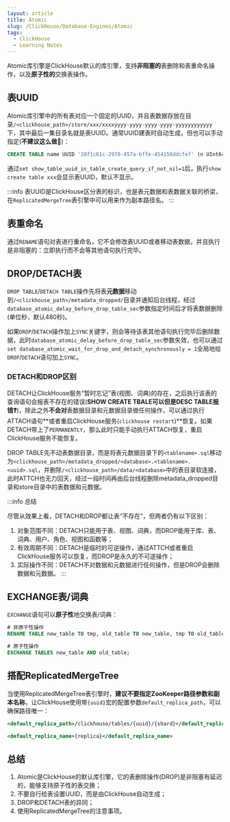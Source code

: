 ```yaml
---
layout: article
title: Atomic
slug: /ClickHouse/Database-Engines/Atomic
tags:
  - ClickHouse
  - Learning Notes
---
```


Atomic库引擎是ClickHouse默认的库引擎，支持**非阻塞的**表删除和表重命名操作，以及**原子性的**交换表操作。

## 表UUID

Atomic库引擎中的所有表对应一个固定的UUID，并且表数据存放在目录`/<clickhouse_path>/store/xxx/xxxxyyyy-yyyy-yyyy-yyyy-yyyyyyyyyyyy`下，其中最后一集目录名就是表UUID。通常UUID建表时自动生成，但也可以手动指定(**不建议这么做:no_good:**)：

```sql
CREATE TABLE name UUID '28f1c61c-2970-457a-bffe-454156ddcfef' (n UInt64) ENGINE = ...;
```

通过`set show_table_uuid_in_table_create_query_if_not_nil=1`后，执行`show create table xxx`会显示表UUID，默认不显示。

:::info
表UUID是ClickHouse区分表的标识，也是表元数据和表数据关联的桥梁，在`ReplicatedMergeTree`表引擎中可以用来作为副本路径名。
:::

## 表重命名

通过`RENAME`语句对表进行重命名，它不会修改表UUID或者移动表数据，并且执行是非阻塞的：立即执行而不会等其他语句执行完毕。

## DROP/DETACH表

`DROP TABLE`/`DETACH TABLE`操作先将表**元数据**移动到`/<clickhouse_path>/metadata_dropped/`目录并通知后台线程，经过`database_atomic_delay_before_drop_table_sec`参数指定时间后才将表数据删除(单位秒，默认480秒)。

如果`DROP`/`DETACH`操作加上`SYNC`关键字，则会等待该表其他语句执行完毕后删除数据，此时`database_atomic_delay_before_drop_table_sec`参数失效，也可以通过`set database_atomic_wait_for_drop_and_detach_synchronously = 1`全局地给`DROP`/`DETACH`语句加上`SYNC`。

### DETACH和DROP区别

DETACH让ClickHouse服务“暂时忘记”表(视图、词典)的存在，之后执行该表的查询语句会报表不存在的错误(**SHOW CREATE TBALE可以但是DESC TABLE报错:question:**)，除此之外**不会对**表数据目录和元数据目录做任何操作，可以通过执行ATTACH语句**或者重启ClickHouse服务(`clickhouse restart`)**恢复。如果DETACH带上了`PERMANENTLY`，那么此时只能手动执行ATTACH恢复，重启ClickHouse服务不能恢复。

DROP TABLE先不动表数据目录，而是将表元数据目录下的`<tablename>.sql`移动为`<clickhouse_path>/metadata_dropped/<database>.<tablename>.<uuid>.sql`，并删除`/<clickhouse_path>/data/<database>`中的表目录软连接，此时ATTCH也无力回天，经过一段时间再由后台线程删除metadata_dropped目录和store目录中的表数据和元数据。

:::info 总结

尽管从效果上看，DETACH和DROP都让表“不存在”，但两者仍有以下区别：

1. 对象范围不同：DETACH只能用于表、视图、词典，而DROP能用于库、表、词典、用户、角色、视图和函数等；
2. 有效周期不同：DETACH是临时的可逆操作，通过ATTCH或者重启ClickHouse服务可以恢复，而DROP是永久的不可逆操作；
3. 实际操作不同：DETACH不对数据和元数据进行任何操作，但是DROP会删除数据和元数据。
:::

## EXCHANGE表/词典

`EXCHANGE`语句可以**原子性**地交换表/词典：

```sql
# 非原子性操作
RENAME TABLE new_table TO tmp, old_table TO new_table, tmp TO old_table;

# 原子性操作
EXCHANGE TABLES new_table AND old_table;
```

## 搭配ReplicatedMergeTree

当使用ReplicatedMergeTree表引擎时，**建议不要指定ZooKeeper路径参数和副本名称**，让ClickHouse使用带`{uuid}`宏的配置参数`default_replica_path`，可以确保路径唯一：

```xml
<default_replica_path>/clickhouse/tables/{uuid}/{shard}</default_replica_path>

<default_replica_name>{replica}</default_replica_name>
```

## 总结

1. Atomic是ClickHouse的默认库引擎，它的表删除操作(DROP)是非阻塞有延迟的，能够支持原子性的表交换；
2. 不要自行给表设置UUID，而是由ClickHouse自动生成；
3. DROP和DETACH表的异同；
4. 使用ReplicatedMergeTree的注意事项。
